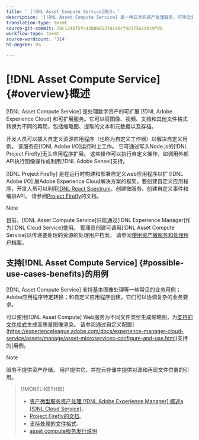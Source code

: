 ```yaml
---
title: ' [!DNL Asset Compute Service]简介。'
description: '[!DNL Asset Compute Service] 是一种云本机资产处理服务，可降低复杂性并提高可扩展性。'
translation-type: tm+mt
source-git-commit: 78c1246f5fc42006013701a6cf4d375a1d8c9fd8
workflow-type: tm+mt
source-wordcount: '314'
ht-degree: 0%

---
```



# [!DNL Asset Compute Service] {#overview}概述

[!DNL Asset Compute Service] 是处理数字资产的可扩展 [!DNL Adobe Experience Cloud] 和可扩展服务。它可以将图像、视频、文档和其他文件格式转换为不同的再现，包括缩略图、提取的文本和元数据以及存档。

开发人员可以插入自定义资源应用程序（也称为自定义工作器）以解决自定义用例。 该服务在[!DNL Adobe I/O]运行时上工作。 它可通过写入Node.js的[!DNL Project Firefly]无头应用程序扩展。 这些操作可以执行自定义操作，如调用外部API执行图像操作或利用[!DNL Adobe Sensei]支持。

[!DNL Project Firefly] 是在运行时构建和部署自定义web应用程序以扩 [!DNL Adobe I/O] 展Adobe Experience Cloud解决方案的框架。要创建自定义应用程序，开发人员可以利用[!DNL React Spectrum](Adobe的UI工具包)、创建微服务、创建自定义事件和编排API。 请参阅[Project Firefly](https://www.adobe.io/apis/experienceplatform/project-firefly/docs.html)的文档。

>[!NOTE]
>
>目前，[!DNL Asset Compute Service]只能通过[!DNL Experience Manager]作为[!DNL Cloud Service]使用。 管理员创建可调用[!DNL Asset Compute Service]以传递要处理的资源的处理用户档案。 请参阅[使用资产微服务和处理用户档案](https://experienceleague.adobe.com/docs/experience-manager-cloud-service/assets/manage/asset-microservices-configure-and-use.html)。

## 支持[!DNL Asset Compute Service] {#possible-use-cases-benefits}的用例

[!DNL Asset Compute Service] 支持基本图像处理等一些常见的业务用例；Adobe应用程序特定转换；和自定义应用程序创建，它们可以协调复杂的业务要求。

可以使用[!DNL Asset Compute] Web服务为不同文件类型生成缩略图，为[支持的文件格式](https://experienceleague.adobe.com/docs/experience-manager-cloud-service/assets/file-format-support.html)生成高质量图像渲染。 请参阅通过自定义配置](https://experienceleague.adobe.com/docs/experience-manager-cloud-service/assets/manage/asset-microservices-configure-and-use.html)支持的[用例。

>[!NOTE]
>
>服务不提供资产存储。 用户提供它，并在云存储中提供对源和再现文件位置的引用。

<!-- TBD: Should this be mentioned in the docs?

|Asset Compute Service does not do this|Expectations from implementing client|
|---|---|
| Binary uploads or API-based asset ingestion. | Use other methods to ingest assets. |
| Store binaries or any persisted data across processing requests.| Each request is independent so treat it as a standalone request by sharing binary and processing instructions. |
| Store any configurations such as processing rules or settings for a user or an organization's account. | Add processing request to each request/instruction. |
| Direct event handling of asset creation events from storage systems and processing completed notifications, and errors. | Use Adobe I/O Events and other methods. |

-->

>[!MORELIKETHIS]
>
>* [资产微型服务资产处理 [!DNL Adobe Experience Manager] 概述a [!DNL Cloud Service]](https://experienceleague.adobe.com/docs/experience-manager-cloud-service/assets/asset-microservices-overview.html)。
>* [Project Firefly的文档](https://www.adobe.io/apis/experienceplatform/project-firefly/docs.html)。
>* [支持处理的文件格式](https://experienceleague.adobe.com/docs/experience-manager-cloud-service/assets/file-format-support.html)。
>* [asset compute服务发行说明](release-notes.md)


<!-- **TBD:**
* Clarify the service can only be used within AEM as Cloud Service. The docs provided as context for custom application developers. Not to be used as a standalone service.
  ** and API as that plays a role in custom applications (accepting standard params, invoking Nui itself in the future, etc. (this is an outlook))

* link to aem as cloud service docs on asset ingestion and customization with processing profiles.
-->
